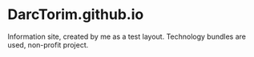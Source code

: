 # DarcTorim.github.io
Information site, created by me as a test layout. Technology bundles are used, non-profit project.

